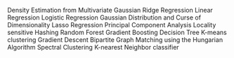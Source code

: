 Density Estimation from Multivariate Gaussian 
Ridge Regression 
Linear Regression
Logistic Regression
Gaussian Distribution and Curse of Dimensionality 
Lasso Regression 
Principal Component Analysis 
Locality sensitive Hashing 
Random Forest 
Gradient Boosting Decision Tree
K-means clustering 
Gradient Descent 
Bipartite Graph Matching using the Hungarian Algorithm
Spectral Clustering 
K-nearest Neighbor classifier 
